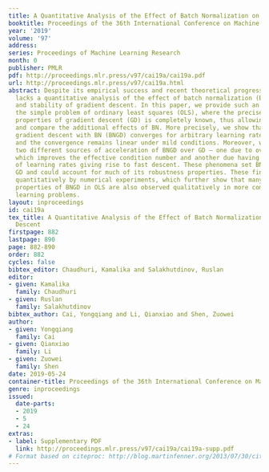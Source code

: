 ```yaml
---
title: A Quantitative Analysis of the Effect of Batch Normalization on Gradient Descent
booktitle: Proceedings of the 36th International Conference on Machine Learning
year: '2019'
volume: '97'
address: 
series: Proceedings of Machine Learning Research
month: 0
publisher: PMLR
pdf: http://proceedings.mlr.press/v97/cai19a/cai19a.pdf
url: http://proceedings.mlr.press/v97/cai19a.html
abstract: Despite its empirical success and recent theoretical progress, there generally
  lacks a quantitative analysis of the effect of batch normalization (BN) on the convergence
  and stability of gradient descent. In this paper, we provide such an analysis on
  the simple problem of ordinary least squares (OLS), where the precise dynamical
  properties of gradient descent (GD) is completely known, thus allowing us to isolate
  and compare the additional effects of BN. More precisely, we show that unlike GD,
  gradient descent with BN (BNGD) converges for arbitrary learning rates for the weights,
  and the convergence remains linear under mild conditions. Moreover, we quantify
  two different sources of acceleration of BNGD over GD – one due to over-parameterization
  which improves the effective condition number and another due having a large range
  of learning rates giving rise to fast descent. These phenomena set BNGD apart from
  GD and could account for much of its robustness properties. These findings are confirmed
  quantitatively by numerical experiments, which further show that many of the uncovered
  properties of BNGD in OLS are also observed qualitatively in more complex supervised
  learning problems.
layout: inproceedings
id: cai19a
tex_title: A Quantitative Analysis of the Effect of Batch Normalization on Gradient
  Descent
firstpage: 882
lastpage: 890
page: 882-890
order: 882
cycles: false
bibtex_editor: Chaudhuri, Kamalika and Salakhutdinov, Ruslan
editor:
- given: Kamalika
  family: Chaudhuri
- given: Ruslan
  family: Salakhutdinov
bibtex_author: Cai, Yongqiang and Li, Qianxiao and Shen, Zuowei
author:
- given: Yongqiang
  family: Cai
- given: Qianxiao
  family: Li
- given: Zuowei
  family: Shen
date: 2019-05-24
container-title: Proceedings of the 36th International Conference on Machine Learning
genre: inproceedings
issued:
  date-parts:
  - 2019
  - 5
  - 24
extras:
- label: Supplementary PDF
  link: http://proceedings.mlr.press/v97/cai19a/cai19a-supp.pdf
# Format based on citeproc: http://blog.martinfenner.org/2013/07/30/citeproc-yaml-for-bibliographies/
---
```

